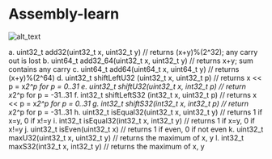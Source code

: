 # Assembly-learn

![alt_text](https://media.cheggcdn.com/media%2F915%2F9152d5e6-6c17-4e93-aa8d-d70b5507d021%2Fphpgt9SZU.png)

a. uint32_t add32(uint32_t x, uint32_t y) // returns (x+y)%(2^32); any carry out is lost
b. uint64_t add32_64(uint32_t x, uint32_t y) // returns x+y; sum contains any carry
c. uint64_t add64(uint64_t x, uint64_t y) // returns (x+y)%(2^64)
d. uint32_t shiftLeftU32 (uint32_t x, uint32_t p) // returns x << p = x*2^p for p = 0..31
e. uint32_t shiftU32(uint32_t x, int32_t p) // return x*2^p for p = -31..31
f. int32_t shiftLeftS32 (int32_t x, uint32_t p) // returns x << p = x*2^p for p = 0..31
g. int32_t shiftS32(int32_t x, int32_t p) // return x*2^p for p = -31..31
h. uint32_t isEqual32(uint32_t x, uint32_t y) // returns 1 if x=y, 0 if x!=y
i. int32_t isEqual32(int32_t x, int32_t y) // returns 1 if x=y, 0 if x!=y
j. uint32_t isEven(uint32_t x) // returns 1 if even, 0 if not even
k. uint32_t maxU32(uint32_t x, uint32_t y) // returns the maximum of x, y
l. int32_t maxS32(int32_t x, int32_t y) // returns the maximum of x, y
